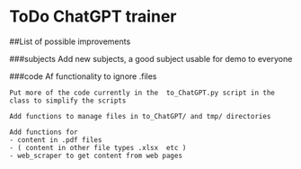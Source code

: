 # ToDo ChatGPT trainer

##List of possible improvements

###subjects
    Add new subjects, a good subject usable for demo to everyone

###code
    Af functionality to ignore .files

    Put more of the code currently in the  to_ChatGPT.py script in the class to simplify the scripts

    Add functions to manage files in to_ChatGPT/ and tmp/ directories  

    Add functions for
    - content in .pdf files
    - ( content in other file types .xlsx  etc )
    - web_scraper to get content from web pages
